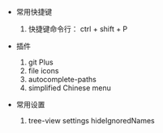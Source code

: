 * 常用快捷键
  1. 快捷键命令行： ctrl + shift + P

* 插件
  1. git Plus
  2. file icons
  3. autocomplete-paths
  4. simplified Chinese menu



* 常用设置
  1. tree-view settings hideIgnoredNames
